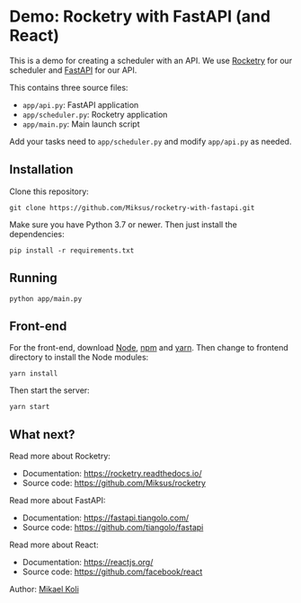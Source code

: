 # Demo: Rocketry with FastAPI (and React)

This is a demo for creating a scheduler with an API.
We use [Rocketry](https://rocketry.readthedocs.io/)
for our scheduler and [FastAPI](https://fastapi.tiangolo.com/)
for our API.

This contains three source files:

- ``app/api.py``: FastAPI application
- ``app/scheduler.py``: Rocketry application
- ``app/main.py``: Main launch script

Add your tasks need to ``app/scheduler.py`` and 
modify ``app/api.py`` as needed.

## Installation

Clone this repository:

```console
git clone https://github.com/Miksus/rocketry-with-fastapi.git
```

Make sure you have Python 3.7 or newer.
Then just install the dependencies:

```console
pip install -r requirements.txt
```

## Running

```console
python app/main.py
```

## Front-end

For the front-end, download [Node](https://nodejs.org/en/), [npm](https://www.npmjs.com/) and [yarn](https://classic.yarnpkg.com).
Then change to frontend directory to install the Node modules:

```npm
yarn install
```

Then start the server:

```npm
yarn start
```

## What next?

Read more about Rocketry:

- Documentation: https://rocketry.readthedocs.io/
- Source code: https://github.com/Miksus/rocketry

Read more about FastAPI:

- Documentation: https://fastapi.tiangolo.com/
- Source code: https://github.com/tiangolo/fastapi

Read more about React:

- Documentation: https://reactjs.org/
- Source code: https://github.com/facebook/react


Author: [Mikael Koli](https://github.com/Miksus)